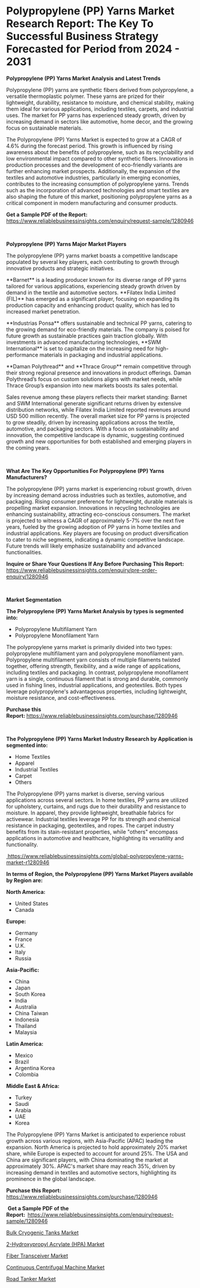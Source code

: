 <p><h1>Polypropylene (PP) Yarns Market Research Report: The Key To Successful Business Strategy Forecasted for Period from 2024 - 2031</h1></p><p><strong>Polypropylene (PP) Yarns Market Analysis and Latest Trends</strong></p>
<p><p>Polypropylene (PP) yarns are synthetic fibers derived from polypropylene, a versatile thermoplastic polymer. These yarns are prized for their lightweight, durability, resistance to moisture, and chemical stability, making them ideal for various applications, including textiles, carpets, and industrial uses. The market for PP yarns has experienced steady growth, driven by increasing demand in sectors like automotive, home decor, and the growing focus on sustainable materials.</p><p>The Polypropylene (PP) Yarns Market is expected to grow at a CAGR of 4.6% during the forecast period. This growth is influenced by rising awareness about the benefits of polypropylene, such as its recyclability and low environmental impact compared to other synthetic fibers. Innovations in production processes and the development of eco-friendly variants are further enhancing market prospects. Additionally, the expansion of the textiles and automotive industries, particularly in emerging economies, contributes to the increasing consumption of polypropylene yarns. Trends such as the incorporation of advanced technologies and smart textiles are also shaping the future of this market, positioning polypropylene yarns as a critical component in modern manufacturing and consumer products.</p></p>
<p><strong>Get a Sample PDF of the Report:&nbsp;</strong> <a href="https://www.reliablebusinessinsights.com/enquiry/request-sample/1280946?utm_campaign=1109&utm_medium=2&utm_source=Github&utm_content=ia&utm_term=18112024&utm_id=polypropylene-pp-yarns">https://www.reliablebusinessinsights.com/enquiry/request-sample/1280946</a></p>
<p>&nbsp;</p>
<p><strong>Polypropylene (PP) Yarns Major Market Players</strong></p>
<p><p>The polypropylene (PP) yarns market boasts a competitive landscape populated by several key players, each contributing to growth through innovative products and strategic initiatives. </p><p>**Barnet** is a leading producer known for its diverse range of PP yarns tailored for various applications, experiencing steady growth driven by demand in the textile and automotive sectors. **Filatex India Limited (FIL)** has emerged as a significant player, focusing on expanding its production capacity and enhancing product quality, which has led to increased market penetration.</p><p>**Industrias Ponsa** offers sustainable and technical PP yarns, catering to the growing demand for eco-friendly materials. The company is poised for future growth as sustainable practices gain traction globally. With investments in advanced manufacturing technologies, **SWM International** is set to capitalize on the increasing need for high-performance materials in packaging and industrial applications.</p><p>**Daman Polythread** and **Thrace Group** remain competitive through their strong regional presence and innovations in product offerings. Daman Polythread’s focus on custom solutions aligns with market needs, while Thrace Group’s expansion into new markets boosts its sales potential.</p><p>Sales revenue among these players reflects their market standing: Barnet and SWM International generate significant returns driven by extensive distribution networks, while Filatex India Limited reported revenues around USD 500 million recently. The overall market size for PP yarns is projected to grow steadily, driven by increasing applications across the textile, automotive, and packaging sectors. With a focus on sustainability and innovation, the competitive landscape is dynamic, suggesting continued growth and new opportunities for both established and emerging players in the coming years.</p></p>
<p>&nbsp;</p>
<p><strong>What Are The Key Opportunities For Polypropylene (PP) Yarns Manufacturers?</strong></p>
<p><p>The polypropylene (PP) yarns market is experiencing robust growth, driven by increasing demand across industries such as textiles, automotive, and packaging. Rising consumer preference for lightweight, durable materials is propelling market expansion. Innovations in recycling technologies are enhancing sustainability, attracting eco-conscious consumers. The market is projected to witness a CAGR of approximately 5-7% over the next five years, fueled by the growing adoption of PP yarns in home textiles and industrial applications. Key players are focusing on product diversification to cater to niche segments, indicating a dynamic competitive landscape. Future trends will likely emphasize sustainability and advanced functionalities.</p></p>
<p><strong>Inquire or Share Your Questions If Any Before Purchasing This Report:</strong> <a href="https://www.reliablebusinessinsights.com/enquiry/pre-order-enquiry/1280946?utm_campaign=1109&utm_medium=2&utm_source=Github&utm_content=ia&utm_term=18112024&utm_id=polypropylene-pp-yarns">https://www.reliablebusinessinsights.com/enquiry/pre-order-enquiry/1280946</a></p>
<p>&nbsp;</p>
<p><strong>Market Segmentation</strong></p>
<p><strong>The Polypropylene (PP) Yarns Market Analysis by types is segmented into:</strong></p>
<p><ul><li>Polypropylene Multifilament Yarn</li><li>Polypropylene Monofilament Yarn</li></ul></p>
<p><p>The polypropylene yarns market is primarily divided into two types: polypropylene multifilament yarn and polypropylene monofilament yarn. Polypropylene multifilament yarn consists of multiple filaments twisted together, offering strength, flexibility, and a wide range of applications, including textiles and packaging. In contrast, polypropylene monofilament yarn is a single, continuous filament that is strong and durable, commonly used in fishing lines, industrial applications, and geotextiles. Both types leverage polypropylene's advantageous properties, including lightweight, moisture resistance, and cost-effectiveness.</p></p>
<p><strong>Purchase this Report:&nbsp;</strong><a href="https://www.reliablebusinessinsights.com/purchase/1280946?utm_campaign=1109&utm_medium=2&utm_source=Github&utm_content=ia&utm_term=18112024&utm_id=polypropylene-pp-yarns">https://www.reliablebusinessinsights.com/purchase/1280946</a></p>
<p>&nbsp;</p>
<p><strong>The Polypropylene (PP) Yarns Market Industry Research by Application is segmented into:</strong></p>
<p><ul><li>Home Textiles</li><li>Apparel</li><li>Industrial Textiles</li><li>Carpet</li><li>Others</li></ul></p>
<p><p>The Polypropylene (PP) yarns market is diverse, serving various applications across several sectors. In home textiles, PP yarns are utilized for upholstery, curtains, and rugs due to their durability and resistance to moisture. In apparel, they provide lightweight, breathable fabrics for activewear. Industrial textiles leverage PP for its strength and chemical resistance in packaging, geotextiles, and ropes. The carpet industry benefits from its stain-resistant properties, while "others" encompass applications in automotive and healthcare, highlighting its versatility and functionality.</p></p>
<p><a href="https://www.reliablebusinessinsights.com/global-polypropylene-yarns-market-r1280946?utm_campaign=1109&utm_medium=2&utm_source=Github&utm_content=ia&utm_term=18112024&utm_id=polypropylene-pp-yarns">&nbsp;https://www.reliablebusinessinsights.com/global-polypropylene-yarns-market-r1280946</a></p>
<p><strong>In terms of Region, the Polypropylene (PP) Yarns Market Players available by Region are:</strong></p>
<p>
    <p> <strong> North America: </strong>
        <ul>
            <li>United States</li>
            <li>Canada</li>
        </ul>
        </p> 
    <p> <strong> Europe: </strong>
        <ul>
            <li>Germany</li>
            <li>France</li>
            <li>U.K.</li>
            <li>Italy</li>
            <li>Russia</li>
        </ul>
        </p> 
    <p> <strong> Asia-Pacific: </strong>
        <ul>
            <li>China</li>
            <li>Japan</li>
            <li>South Korea</li>
            <li>India</li>
            <li>Australia</li>
            <li>China Taiwan</li>
            <li>Indonesia</li>
            <li>Thailand</li>
            <li>Malaysia</li>
        </ul>
        </p> 
    <p> <strong> Latin America: </strong>
        <ul>
            <li>Mexico</li>
            <li>Brazil</li>
            <li>Argentina Korea</li>
            <li>Colombia</li>
        </ul>
        </p> 
    <p> <strong> Middle East & Africa: </strong>
        <ul>
            <li>Turkey</li>
            <li>Saudi</li>
            <li>Arabia</li>
            <li>UAE</li>
            <li>Korea</li>
        </ul>
    </p>
    </p>
<p><p>The Polypropylene (PP) Yarns Market is anticipated to experience robust growth across various regions, with Asia-Pacific (APAC) leading the expansion. North America is projected to hold approximately 20% market share, while Europe is expected to account for around 25%. The USA and China are significant players, with China dominating the market at approximately 30%. APAC's market share may reach 35%, driven by increasing demand in textiles and automotive sectors, highlighting its prominence in the global landscape.</p></p>
<p><strong>Purchase this Report: </strong><a href="https://www.reliablebusinessinsights.com/purchase/1280946?utm_campaign=1109&utm_medium=2&utm_source=Github&utm_content=ia&utm_term=18112024&utm_id=polypropylene-pp-yarns">https://www.reliablebusinessinsights.com/purchase/1280946</a></p>
<p>&nbsp;<strong>Get a Sample PDF of the Report:&nbsp;&nbsp;</strong><a href="https://www.reliablebusinessinsights.com/enquiry/request-sample/1280946?utm_campaign=1109&utm_medium=2&utm_source=Github&utm_content=ia&utm_term=18112024&utm_id=polypropylene-pp-yarns">https://www.reliablebusinessinsights.com/enquiry/request-sample/1280946</a></p>
<p><strong></strong></p>
<p><p><a href="https://issuu.com/reportprime-2/docs/bulk-cryogenic-tanks-market-size-20_c90089b078ae35?utm_campaign=1109&utm_medium=2&utm_source=Github&utm_content=ia&utm_term=18112024&utm_id=polypropylene-pp-yarns">Bulk Cryogenic Tanks Market</a></p><p><a href="https://github.com/FahadAhmed223/Market-Research-Report-List-1/blob/main/2-hydroxypropyl-acrylate-hpa-market.md?utm_campaign=1109&utm_medium=2&utm_source=Github&utm_content=ia&utm_term=18112024&utm_id=polypropylene-pp-yarns">2-Hydroxypropyl Acrylate (HPA) Market</a></p><p><a href="https://www.linkedin.com/pulse/fiber-transceiver-market-revolution-2024-2031-trends-sweae?utm_campaign=1109&utm_medium=2&utm_source=Github&utm_content=ia&utm_term=18112024&utm_id=polypropylene-pp-yarns">Fiber Transceiver Market</a></p><p><a href="https://www.linkedin.com/pulse/investing-continuous-centrifugal-machine-market-trends-leading-bllze?utm_campaign=1109&utm_medium=2&utm_source=Github&utm_content=ia&utm_term=18112024&utm_id=polypropylene-pp-yarns">Continuous Centrifugal Machine Market</a></p><p><a href="https://issuu.com/reportprime-2/docs/road-tanker-market-size-2030.pptx_1bf4a34172f66b?utm_campaign=1109&utm_medium=2&utm_source=Github&utm_content=ia&utm_term=18112024&utm_id=polypropylene-pp-yarns">Road Tanker Market</a></p></p>
